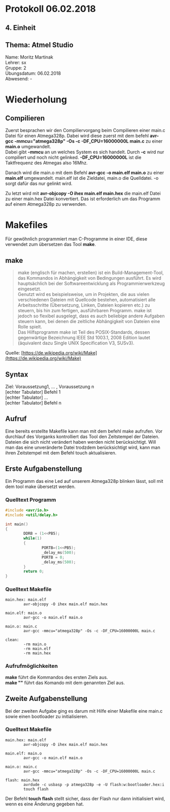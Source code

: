 # Protokoll 06.02.2018  

## 4. Einheit  

## Thema: Atmel Studio

Name: Moritz Martinak  
Lehrer: sx  
Gruppe: 2  
Übungsdatum: 06.02.2018  
Abwesend: -  

# Wiederholung  

## Compilieren  

Zuerst besprachen wir den Compiliervorgang beim Compilieren einer main.c Datei für einen Atmega328p.
Dabei wird diese zuerst mit dem befehl **avr-gcc -mmcu="atmega328p" -Os -c -DF_CPU=16000000L main.c** zu einer **main.o** umgewandelt.  
Dabei gibt **-mmcu** an un welches System es sich handelt. Durch **-c** wird nur compiliert und noch nicht gelinked. **-DF_CPU=16000000L** ist die Taktfrequenz des Atmegas also 16Mhz.  

Danach wird die main.o mit dem Befehl **avr-gcc -o main.elf main.o** zu einer **main.elf** umgewandelt. main.elf ist die Zieldatei, main.o die Quelldatei. -o sorgt dafür das nur gelinkt wird.

Zu letzt wird mit **avr-objcopy -O ihex main.elf main.hex** die main.elf Datei zu einer main.hex Datei konvertiert. Das ist erforderlich um das Programm auf einem Atmega328p zu verwenden.

# Makefiles  

Für gewöhnlich programmiert man C-Programme in einer IDE, diese verwendet zum übersetzen das Tool **make**. 

## make

> make (englisch für machen, erstellen) ist ein Build-Management-Tool, das Kommandos in Abhängigkeit von Bedingungen ausführt.     Es wird hauptsächlich bei der Softwareentwicklung als Programmierwerkzeug eingesetzt.  
Genutzt wird es beispielsweise, um in Projekten, die aus vielen verschiedenen Dateien mit Quellcode bestehen, automatisiert alle Arbeitsschritte (Übersetzung, Linken, Dateien kopieren etc.) zu steuern, bis hin zum fertigen, ausführbaren Programm. make ist jedoch so flexibel ausgelegt, dass es auch beliebige andere Aufgaben steuern kann, bei denen die zeitliche Abhängigkeit von Dateien eine Rolle spielt.  
Das Hilfsprogramm make ist Teil des POSIX-Standards, dessen gegenwärtige Bezeichnung IEEE Std 1003.1, 2008 Edition lautet (äquivalent dazu Single UNIX Specification V3, SUSv3).  

Quelle: [https://de.wikipedia.org/wiki/Make](https://de.wikipedia.org/wiki/Make)

## Syntax  

Ziel: Voraussetzung1, ... , Voraussetzung n  
[echter Tabulator] Befehl 1  
[echter Tabulator] ...  
[echter Tabulator] Befehl n  

## Aufruf  

Eine bereits erstellte Makefile kann man mit dem befehl make aufrufen. Vor durchlauf des Vorganks kontrolliert das Tool den Zeitstempel der Dateien. Dateien die sich nicht verändert haben werden nicht berücksichtigt. Will man das eine unveränderte Datei trodzdem berücksichtigt wird, kann man ihren Zeitstempel mit dem Befehl touch aktualisieren.

## Erste Aufgabenstellung  

Ein Programm das eine Led auf unserem Atmega328p blinken lässt, soll mit dem tool make übersetzt werden.

### Quelltext Programm

```c
#include <avr/io.h>
#include <util/delay.h>

int main()
{
        DDRB = (1<<PB5);
        while(1)
        {
                PORTB=(1<<PB5);
                _delay_ms(500);
                PORTB = 0;
                _delay_ms(500);
        }
        return 0;
}
```
### Quelltext Makefile  

```
main.hex: main.elf
        avr-objcopy -O ihex main.elf main.hex

main.elf: main.o
        avr-gcc -o main.elf main.o

main.o: main.c
        avr-gcc -mmcu="atmega328p" -Os -c -DF_CPU=16000000L main.c

clean:
        -rm main.o
        -rm main.elf
        -rm main.hex
```  

### Aufrufmöglichkeiten  

**make** führt die Kommandos des ersten Ziels aus.  
**make "<Name des Ziels>"** führt das Komando mit dem genannten Ziel aus.  

## Zweite Aufgabenstellung  

Bei der zweiten Aufgabe ging es darum mit Hilfe einer Makefile eine main.c sowie einen bootloader zu initialisieren.  

### Quelltext Makefile  

```
main.hex: main.elf
        avr-objcopy -O ihex main.elf main.hex

main.elf: main.o
        avr-gcc -o main.elf main.o

main.o: main.c
        avr-gcc -mmcu="atmega328p" -Os -c -DF_CPU=16000000L main.c

flash: main.hex
        avrdude -c usbasp -p atmega328p -e -U flash:w:bootloader.hex:i
        touch flash
```  

Der Befehl **touch flash** stellt sicher, dass der Flash nur dann initialisiert wird, wenn es eine Änderung gegeben hat.  
 
